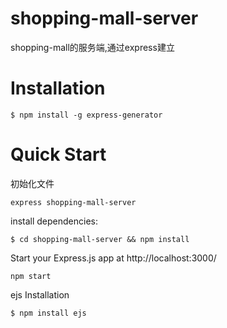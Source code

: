 # shopping-mall-server
shopping-mall的服务端,通过express建立
# Installation
```
$ npm install -g express-generator
```
# Quick Start
初始化文件
```
express shopping-mall-server
```
install dependencies:
```
$ cd shopping-mall-server && npm install
```
Start your Express.js app at http://localhost:3000/
```
npm start
```
ejs Installation
```
$ npm install ejs
```